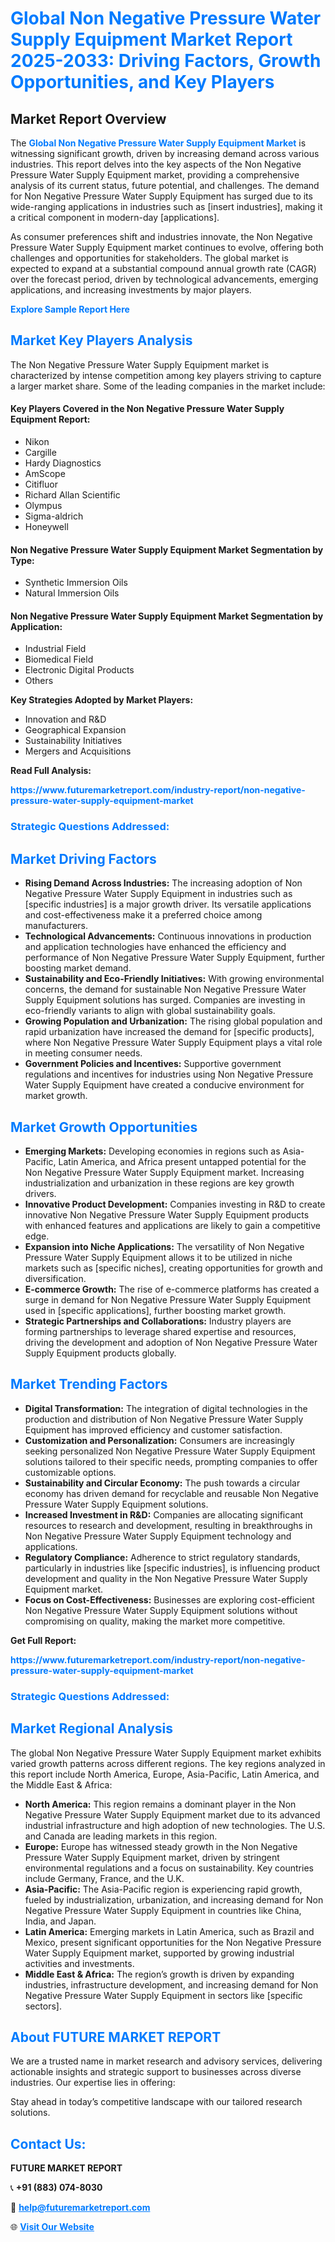 <h1 style="color: #007BFF;">Global Non Negative Pressure Water Supply Equipment Market Report 2025-2033: Driving Factors, Growth Opportunities, and Key Players</h1>

<section id="overview">
<h2>Market Report Overview</h2>
<p>The <a href="https://www.futuremarketreport.com/industry-report/non-negative-pressure-water-supply-equipment-market" style="color: #007BFF; text-decoration: none;"><strong>Global Non Negative Pressure Water Supply Equipment Market</strong></a> is witnessing significant growth, driven by increasing demand across various industries. This report delves into the key aspects of the Non Negative Pressure Water Supply Equipment market, providing a comprehensive analysis of its current status, future potential, and challenges. The demand for Non Negative Pressure Water Supply Equipment has surged due to its wide-ranging applications in industries such as [insert industries], making it a critical component in modern-day [applications].</p>
<p>As consumer preferences shift and industries innovate, the Non Negative Pressure Water Supply Equipment market continues to evolve, offering both challenges and opportunities for stakeholders. The global market is expected to expand at a substantial compound annual growth rate (CAGR) over the forecast period, driven by technological advancements, emerging applications, and increasing investments by major players.</p>
</section>

<section id="overview">
<p><a href="https://www.futuremarketreport.com/request-sample/reportId=37438" style="color: #007BFF; text-decoration: none;"><strong>Explore Sample Report Here</strong></a></p>
</section>

<section id="key-players">
<h2 style="color: #007BFF;">Market Key Players Analysis</h2>
<p>The Non Negative Pressure Water Supply Equipment market is characterized by intense competition among key players striving to capture a larger market share. Some of the leading companies in the market include:</p>
<h4>Key Players Covered in the Non Negative Pressure Water Supply Equipment Report:</h4>
<ul><li>Nikon</li><li>Cargille</li><li>Hardy Diagnostics</li><li>AmScope</li><li>Citifluor</li><li>Richard Allan Scientific</li><li>Olympus</li><li>Sigma-aldrich</li><li>Honeywell</li></ul>
<h4>Non Negative Pressure Water Supply Equipment Market Segmentation by Type:</h4>
<ul><li>Synthetic Immersion Oils</li><li>Natural Immersion Oils</li></ul>

<h4>Non Negative Pressure Water Supply Equipment Market Segmentation by Application:</h4>
<ul><li>Industrial Field</li><li>Biomedical Field</li><li>Electronic Digital Products</li><li>Others</li></ul>
<p><strong>Key Strategies Adopted by Market Players:</strong></p>
<ul>
<li>Innovation and R&D</li>
<li>Geographical Expansion</li>
<li>Sustainability Initiatives</li>
<li>Mergers and Acquisitions</li>
</ul>
</section>

<section>
<p><strong>Read Full Analysis: </strong></p><a href="https://www.futuremarketreport.com/industry-report/non-negative-pressure-water-supply-equipment-market" style="color: #007BFF; text-decoration: none;"><strong>https://www.futuremarketreport.com/industry-report/non-negative-pressure-water-supply-equipment-market</strong></a>
<h3 style="color: #007BFF;">Strategic Questions Addressed:</h3>
</section>

<section id="driving-factors">
<h2 style="color: #007BFF;">Market Driving Factors</h2>
<ul>
<li><strong>Rising Demand Across Industries:</strong> The increasing adoption of Non Negative Pressure Water Supply Equipment in industries such as [specific industries] is a major growth driver. Its versatile applications and cost-effectiveness make it a preferred choice among manufacturers.</li>
<li><strong>Technological Advancements:</strong> Continuous innovations in production and application technologies have enhanced the efficiency and performance of Non Negative Pressure Water Supply Equipment, further boosting market demand.</li>
<li><strong>Sustainability and Eco-Friendly Initiatives:</strong> With growing environmental concerns, the demand for sustainable Non Negative Pressure Water Supply Equipment solutions has surged. Companies are investing in eco-friendly variants to align with global sustainability goals.</li>
<li><strong>Growing Population and Urbanization:</strong> The rising global population and rapid urbanization have increased the demand for [specific products], where Non Negative Pressure Water Supply Equipment plays a vital role in meeting consumer needs.</li>
<li><strong>Government Policies and Incentives:</strong> Supportive government regulations and incentives for industries using Non Negative Pressure Water Supply Equipment have created a conducive environment for market growth.</li>
</ul>
</section>

<section id="growth-opportunities">
<h2 style="color: #007BFF;">Market Growth Opportunities</h2>
<ul>
<li><strong>Emerging Markets:</strong> Developing economies in regions such as Asia-Pacific, Latin America, and Africa present untapped potential for the Non Negative Pressure Water Supply Equipment market. Increasing industrialization and urbanization in these regions are key growth drivers.</li>
<li><strong>Innovative Product Development:</strong> Companies investing in R&D to create innovative Non Negative Pressure Water Supply Equipment products with enhanced features and applications are likely to gain a competitive edge.</li>
<li><strong>Expansion into Niche Applications:</strong> The versatility of Non Negative Pressure Water Supply Equipment allows it to be utilized in niche markets such as [specific niches], creating opportunities for growth and diversification.</li>
<li><strong>E-commerce Growth:</strong> The rise of e-commerce platforms has created a surge in demand for Non Negative Pressure Water Supply Equipment used in [specific applications], further boosting market growth.</li>
<li><strong>Strategic Partnerships and Collaborations:</strong> Industry players are forming partnerships to leverage shared expertise and resources, driving the development and adoption of Non Negative Pressure Water Supply Equipment products globally.</li>
</ul>
</section>

<section id="trending-factors">
<h2 style="color: #007BFF;">Market Trending Factors</h2>
<ul>
<li><strong>Digital Transformation:</strong> The integration of digital technologies in the production and distribution of Non Negative Pressure Water Supply Equipment has improved efficiency and customer satisfaction.</li>
<li><strong>Customization and Personalization:</strong> Consumers are increasingly seeking personalized Non Negative Pressure Water Supply Equipment solutions tailored to their specific needs, prompting companies to offer customizable options.</li>
<li><strong>Sustainability and Circular Economy:</strong> The push towards a circular economy has driven demand for recyclable and reusable Non Negative Pressure Water Supply Equipment solutions.</li>
<li><strong>Increased Investment in R&D:</strong> Companies are allocating significant resources to research and development, resulting in breakthroughs in Non Negative Pressure Water Supply Equipment technology and applications.</li>
<li><strong>Regulatory Compliance:</strong> Adherence to strict regulatory standards, particularly in industries like [specific industries], is influencing product development and quality in the Non Negative Pressure Water Supply Equipment market.</li>
<li><strong>Focus on Cost-Effectiveness:</strong> Businesses are exploring cost-efficient Non Negative Pressure Water Supply Equipment solutions without compromising on quality, making the market more competitive.</li>
</ul>
</section>

<section>
<p><strong>Get Full Report: </strong></p><a href="https://www.futuremarketreport.com/industry-report/non-negative-pressure-water-supply-equipment-market" style="color: #007BFF; text-decoration: none;"><strong>https://www.futuremarketreport.com/industry-report/non-negative-pressure-water-supply-equipment-market</strong></a>
<h3 style="color: #007BFF;">Strategic Questions Addressed:</h3>
</section>


<section id="regional-analysis">
<h2 style="color: #007BFF;">Market Regional Analysis</h2>
<p>The global Non Negative Pressure Water Supply Equipment market exhibits varied growth patterns across different regions. The key regions analyzed in this report include North America, Europe, Asia-Pacific, Latin America, and the Middle East & Africa:</p>
<ul>
<li><strong>North America:</strong> This region remains a dominant player in the Non Negative Pressure Water Supply Equipment market due to its advanced industrial infrastructure and high adoption of new technologies. The U.S. and Canada are leading markets in this region.</li>
<li><strong>Europe:</strong> Europe has witnessed steady growth in the Non Negative Pressure Water Supply Equipment market, driven by stringent environmental regulations and a focus on sustainability. Key countries include Germany, France, and the U.K.</li>
<li><strong>Asia-Pacific:</strong> The Asia-Pacific region is experiencing rapid growth, fueled by industrialization, urbanization, and increasing demand for Non Negative Pressure Water Supply Equipment in countries like China, India, and Japan.</li>
<li><strong>Latin America:</strong> Emerging markets in Latin America, such as Brazil and Mexico, present significant opportunities for the Non Negative Pressure Water Supply Equipment market, supported by growing industrial activities and investments.</li>
<li><strong>Middle East & Africa:</strong> The region’s growth is driven by expanding industries, infrastructure development, and increasing demand for Non Negative Pressure Water Supply Equipment in sectors like [specific sectors].</li>
</ul>
</section>

<footer>
<h2 style="color: #007BFF;">About FUTURE MARKET REPORT</h2>
<p>We are a trusted name in market research and advisory services, delivering actionable insights and strategic support to businesses across diverse industries. Our expertise lies in offering:</p>

<p>Stay ahead in today’s competitive landscape with our tailored research solutions.</p>

<h2 style="color: #007BFF;">Contact Us:</h2>
<p><strong>FUTURE MARKET REPORT</strong></p>
<p>📞 <strong>+91 (883) 074-8030</strong></p>
<p>📧 <strong><a href="mailto:help@futuremarketreport.com" style="color: #007BFF;">help@futuremarketreport.com</a></strong></p>
<p>🌐 <strong><a href="https://www.futuremarketreport.com/" style="color: #007BFF;">Visit Our Website</a></strong></p>
</footer>